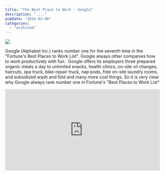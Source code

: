 ```yaml
---
title: "The Best Place to Work - Google"
description: "...."
pubDate: "2016-03-06"
categories: 
  - "archived"
---
```


[![](/images/google-lobby.jpg)](https://2.bp.blogspot.com/-7HoWIFy84DM/VtxNhI9sleI/AAAAAAAACzA/wzGqW890Tjg/s1600/google-lobby.jpg)

  

Google (Alphabet Inc.) ranks number one for the seventh time in the "Fortune's Best Places to Work List". Google always other companies how to work productively with fun.  Google offers its employers three prepared organic meals a day to unlimited snacks, health clinics, on-site oil changes, haircuts, spa truck, bike-repair truck, nap pods, free on-site laundry rooms, and subsidized wash and fold and many more cool things. So it is very clear why Google always rank number one in Fortune's "Best Places to Work List"

  

<iframe allowfullscreen data-thumbnail-src="https://i.ytimg.com/vi/5g_YsLR1wZo/0.jpg" frameborder="0" height="266" src="https://www.youtube.com/embed/5g_YsLR1wZo?feature=player_embedded" width="100%"></iframe>
